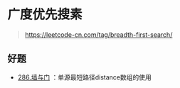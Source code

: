 # 广度优先搜素
> https://leetcode-cn.com/tag/breadth-first-search/

## 好题
+ [286.墙与门](https://leetcode-cn.com/problems/walls-and-gates/) ：单源最短路径distance数组的使用
